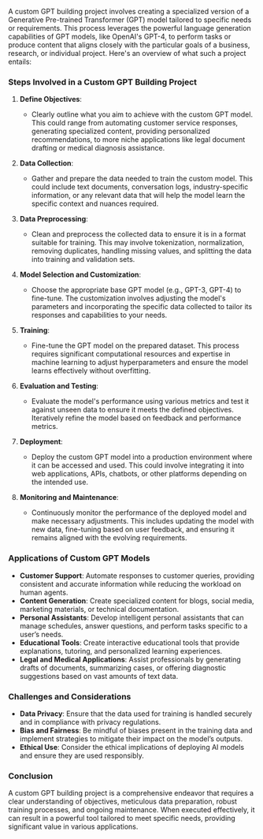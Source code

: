 A custom GPT building project involves creating a specialized version of a Generative Pre-trained Transformer (GPT) model tailored to specific needs or requirements. This process leverages the powerful language generation capabilities of GPT models, like OpenAI's GPT-4, to perform tasks or produce content that aligns closely with the particular goals of a business, research, or individual project. Here's an overview of what such a project entails:

### Steps Involved in a Custom GPT Building Project

1. **Define Objectives**:
   - Clearly outline what you aim to achieve with the custom GPT model. This could range from automating customer service responses, generating specialized content, providing personalized recommendations, to more niche applications like legal document drafting or medical diagnosis assistance.

2. **Data Collection**:
   - Gather and prepare the data needed to train the custom model. This could include text documents, conversation logs, industry-specific information, or any relevant data that will help the model learn the specific context and nuances required.

3. **Data Preprocessing**:
   - Clean and preprocess the collected data to ensure it is in a format suitable for training. This may involve tokenization, normalization, removing duplicates, handling missing values, and splitting the data into training and validation sets.

4. **Model Selection and Customization**:
   - Choose the appropriate base GPT model (e.g., GPT-3, GPT-4) to fine-tune. The customization involves adjusting the model's parameters and incorporating the specific data collected to tailor its responses and capabilities to your needs.

5. **Training**:
   - Fine-tune the GPT model on the prepared dataset. This process requires significant computational resources and expertise in machine learning to adjust hyperparameters and ensure the model learns effectively without overfitting.

6. **Evaluation and Testing**:
   - Evaluate the model's performance using various metrics and test it against unseen data to ensure it meets the defined objectives. Iteratively refine the model based on feedback and performance metrics.

7. **Deployment**:
   - Deploy the custom GPT model into a production environment where it can be accessed and used. This could involve integrating it into web applications, APIs, chatbots, or other platforms depending on the intended use.

8. **Monitoring and Maintenance**:
   - Continuously monitor the performance of the deployed model and make necessary adjustments. This includes updating the model with new data, fine-tuning based on user feedback, and ensuring it remains aligned with the evolving requirements.

### Applications of Custom GPT Models

- **Customer Support**: Automate responses to customer queries, providing consistent and accurate information while reducing the workload on human agents.
- **Content Generation**: Create specialized content for blogs, social media, marketing materials, or technical documentation.
- **Personal Assistants**: Develop intelligent personal assistants that can manage schedules, answer questions, and perform tasks specific to a user’s needs.
- **Educational Tools**: Create interactive educational tools that provide explanations, tutoring, and personalized learning experiences.
- **Legal and Medical Applications**: Assist professionals by generating drafts of documents, summarizing cases, or offering diagnostic suggestions based on vast amounts of text data.

### Challenges and Considerations

- **Data Privacy**: Ensure that the data used for training is handled securely and in compliance with privacy regulations.
- **Bias and Fairness**: Be mindful of biases present in the training data and implement strategies to mitigate their impact on the model’s outputs.
- **Ethical Use**: Consider the ethical implications of deploying AI models and ensure they are used responsibly.

### Conclusion

A custom GPT building project is a comprehensive endeavor that requires a clear understanding of objectives, meticulous data preparation, robust training processes, and ongoing maintenance. When executed effectively, it can result in a powerful tool tailored to meet specific needs, providing significant value in various applications.
